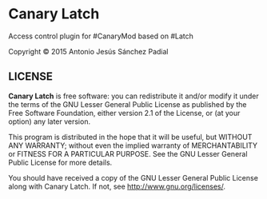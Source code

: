 # Canary Latch

Access control plugin for #CanaryMod based on #Latch

Copyright © 2015 Antonio Jesús Sánchez Padial

## LICENSE
**Canary Latch** is free software: you can redistribute it and/or modify
it under the terms of the GNU Lesser General Public License as published by
the Free Software Foundation, either version 2.1 of the License, or
(at your option) any later version.

This program is distributed in the hope that it will be useful,
but WITHOUT ANY WARRANTY; without even the implied warranty of
MERCHANTABILITY or FITNESS FOR A PARTICULAR PURPOSE. See the
GNU Lesser General Public License for more details.

You should have received a copy of the GNU Lesser General Public License
along with Canary Latch. If not, see http://www.gnu.org/licenses/.
